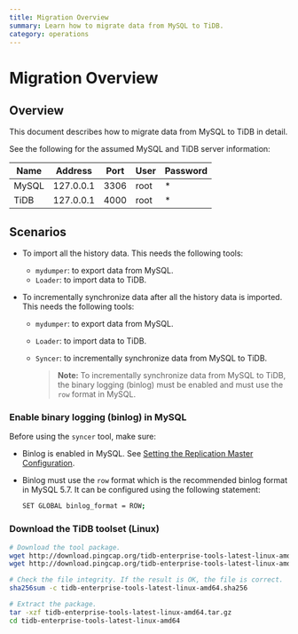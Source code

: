 ```yaml
---
title: Migration Overview
summary: Learn how to migrate data from MySQL to TiDB.
category: operations
---
```


# Migration Overview

## Overview

This document describes how to migrate data from MySQL to TiDB in detail.

See the following for the assumed MySQL and TiDB server information:

|Name|Address|Port|User|Password|
|----|-------|----|----|--------|
|MySQL|127.0.0.1|3306|root|* |
|TiDB|127.0.0.1|4000|root|* |

## Scenarios

+ To import all the history data. This needs the following tools:
    - `mydumper`: to export data from MySQL.
    - `Loader`: to import data to TiDB.

+ To incrementally synchronize data after all the history data is imported. This needs the following tools:
    - `mydumper`: to export data from MySQL.
    - `Loader`: to import data to TiDB.
    - `Syncer`: to incrementally synchronize data from MySQL to TiDB.

        > **Note:** To incrementally synchronize data from MySQL to TiDB, the binary logging (binlog) must be enabled and must use the `row` format in MySQL.

### Enable binary logging (binlog) in MySQL

Before using the `syncer` tool, make sure:

+ Binlog is enabled in MySQL. See [Setting the Replication Master Configuration](http://dev.mysql.com/doc/refman/5.7/en/replication-howto-masterbaseconfig.html).

+ Binlog must use the `row` format which is the recommended binlog format in MySQL 5.7. It can be configured using the following statement:

    ```bash
    SET GLOBAL binlog_format = ROW;
    ```

### Download the TiDB toolset (Linux)

```bash
# Download the tool package.
wget http://download.pingcap.org/tidb-enterprise-tools-latest-linux-amd64.tar.gz
wget http://download.pingcap.org/tidb-enterprise-tools-latest-linux-amd64.sha256

# Check the file integrity. If the result is OK, the file is correct.
sha256sum -c tidb-enterprise-tools-latest-linux-amd64.sha256

# Extract the package.
tar -xzf tidb-enterprise-tools-latest-linux-amd64.tar.gz
cd tidb-enterprise-tools-latest-linux-amd64
```
